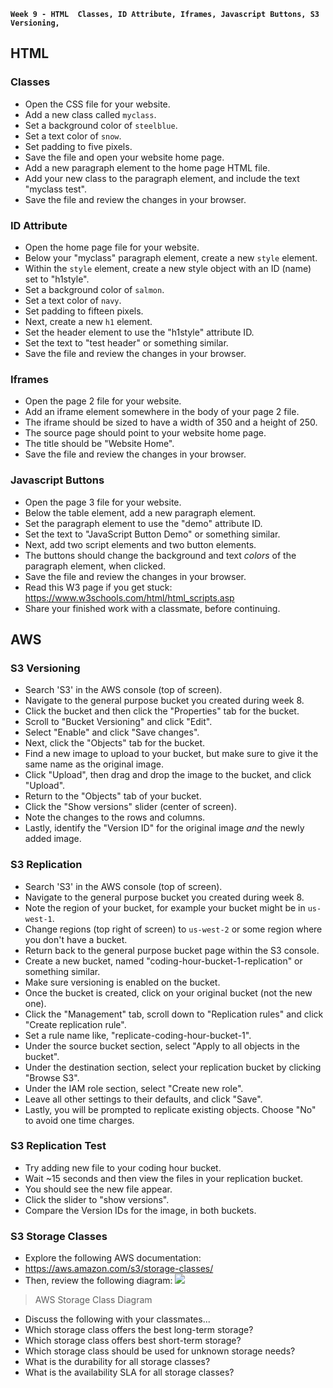 **`Week 9 - HTML  Classes, ID Attribute, Iframes, Javascript Buttons, S3 Versioning, `**

## HTML

### Classes
- Open the CSS file for your website.
- Add a new class called `myclass`.
- Set a background color of `steelblue`.
- Set a text color of `snow`.
- Set padding to five pixels.
- Save the file and open your website home page.
- Add a new paragraph element to the home page HTML file.
- Add your new class to the paragraph element, and include the text "myclass test".
- Save the file and review the changes in your browser.

### ID Attribute
- Open the home page file for your website.
- Below your "myclass" paragraph element, create a new `style` element.
- Within the `style` element, create a new style object with an ID (name) set to "h1style".
- Set a background color of `salmon`.
- Set a text color of `navy`.
- Set padding to fifteen pixels.
- Next, create a new `h1` element.
- Set the header element to use the "h1style" attribute ID.
- Set the text to "test header" or something similar.
- Save the file and review the changes in your browser.

### Iframes
- Open the page 2 file for your website.
- Add an iframe element somewhere in the body of your page 2 file.
- The iframe should be sized to have a width of 350 and a height of 250.
- The source page should point to your website home page.
- The title should be "Website Home".
- Save the file and review the changes in your browser.

### Javascript Buttons
- Open the page 3 file for your website.
- Below the table element, add a new paragraph element.
- Set the paragraph element to use the "demo" attribute ID.
- Set the text to "JavaScript Button Demo" or something similar.
- Next, add two script elements and two button elements.
- The buttons should change the background and text *colors* of the paragraph element, when clicked.
- Save the file and review the changes in your browser.
- Read this W3 page if you get stuck: https://www.w3schools.com/html/html_scripts.asp
- Share your finished work with a classmate, before continuing.


## AWS

### S3 Versioning
- Search 'S3' in the AWS console (top of screen).
- Navigate to the general purpose bucket you created during week 8.
- Click the bucket and then click the "Properties" tab for the bucket.
- Scroll to "Bucket Versioning" and click "Edit".
- Select "Enable" and click "Save changes".
- Next, click the "Objects" tab for the bucket.
- Find a new image to upload to your bucket, but make sure to give it the same name as the original image.
- Click "Upload", then drag and drop the image to the bucket, and click "Upload".
- Return to the "Objects" tab of your bucket.
- Click the "Show versions" slider (center of screen).
- Note the changes to the rows and columns.
- Lastly, identify the "Version ID" for the original image *and* the newly added image.

### S3 Replication
- Search 'S3' in the AWS console (top of screen).
- Navigate to the general purpose bucket you created during week 8.
- Note the region of your bucket, for example your bucket might be in `us-west-1`.
- Change regions (top right of screen) to `us-west-2` or some region where you don't have a bucket.
- Return back to the general purpose bucket page within the S3 console.
- Create a new bucket, named "coding-hour-bucket-1-replication" or something similar.
- Make sure versioning is enabled on the bucket.
- Once the bucket is created, click on your original bucket (not the new one).
- Click the "Management" tab, scroll down to "Replication rules" and click "Create replication rule".
- Set a rule name like, "replicate-coding-hour-bucket-1".
- Under the source bucket section, select "Apply to all objects in the bucket".
- Under the destination section, select your replication bucket by clicking "Browse S3".
- Under the IAM role section, select "Create new role".
- Leave all other settings to their defaults, and click "Save".
- Lastly, you will be prompted to replicate existing objects. Choose "No" to avoid one time charges.

### S3 Replication Test
- Try adding new file to your coding hour bucket.
- Wait ~15 seconds and then view the files in your replication bucket.
- You should see the new file appear.
- Click the slider to "show versions".
- Compare the Version IDs for the image, in both buckets.

### S3 Storage Classes
- Explore the following AWS documentation:
- https://aws.amazon.com/s3/storage-classes/
- Then, review the following diagram:
![](https://zesty.co/wp-content/uploads/2022/04/amazon-s3-aws-storage-classes.png)
> AWS Storage Class Diagram
- Discuss the following with your classmates...
- Which storage class offers the best long-term storage?
- Which storage class offers best short-term storage?
- Which storage class should be used for unknown storage needs?
- What is the durability for all storage classes?
- What is the availability SLA for all storage classes?
